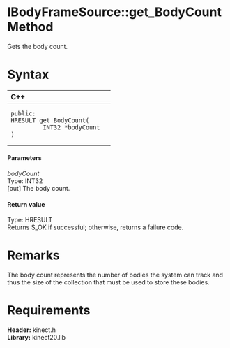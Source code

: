 IBodyFrameSource::get\_BodyCount Method  
=======================================  

Gets the body count. <span id="syntaxSection"></span>

Syntax  
======  

<table>
<colgroup>
<col width="100%" />
</colgroup>
<thead>
<tr class="header">
<th align="left">C++</th>
</tr>
</thead>
<tbody>
<tr class="odd">
<td align="left"><pre><code>public:  
HRESULT get_BodyCount(  
         INT32 *bodyCount  
)</code></pre></td>
</tr>
</tbody>
</table>

<span id="ID4EG"></span>
#### Parameters  

*bodyCount*    
Type: INT32  
[out] The body count.  

<span id="ID4EP"></span>
#### Return value  

Type: HRESULT  
Returns S\_OK if successful; otherwise, returns a failure code.  

<span id="remarks"></span>

Remarks  
=======  

The body count represents the number of bodies the system can track and thus the size of the collection that must be used to store these bodies.  

<span id="requirements"></span>

Requirements  
============  

**Header:** kinect.h  
**Library:** kinect20.lib  



<!--Please do not edit the data in the comment block below.-->
<!--
TOCTitle : get_BodyCount Method
RLTitle : IBodyFrameSource::get_BodyCount Method
KeywordK : get_BodyCount method
KeywordK : IBodyFrameSource::get_BodyCount method
KeywordF : IBodyFrameSource::get_BodyCount
KeywordF : get_BodyCount
KeywordF : Microsoft.Kinect.kinect.IBodyFrameSource.get_BodyCount(INT32@)
KeywordA : M:Microsoft.Kinect.kinect.IBodyFrameSource.get_BodyCount(INT32@)
AssetID : M:Microsoft.Kinect.kinect.IBodyFrameSource.get_BodyCount(INT32@)
Locale : en-us
CommunityContent : 1
APIType : Managed
APILocation : 
APIName : Microsoft.Kinect.kinect.IBodyFrameSource::get_BodyCount
TargetOS : Windows
TopicType : kbSyntax
DevLang : C++
DocSet : K4Wv2
ProjType : K4Wv2Proj
Technology : Kinect for Windows
Product : Kinect for Windows SDK v2
productversion : 20
-->
